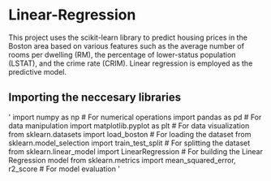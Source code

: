 # Linear-Regression
This project uses the scikit-learn library to predict housing prices in the Boston area based on various features such as the average number of rooms per dwelling (RM), the percentage of lower-status population (LSTAT), and the crime rate (CRIM). Linear regression is employed as the predictive model.

## Importing the neccesary libraries
'
import numpy as np  # For numerical operations
import pandas as pd  # For data manipulation
import matplotlib.pyplot as plt  # For data visualization
from sklearn.datasets import load_boston  # For loading the dataset
from sklearn.model_selection import train_test_split  # For splitting the dataset
from sklearn.linear_model import LinearRegression  # For building the Linear Regression model
from sklearn.metrics import mean_squared_error, r2_score  # For model evaluation
'
